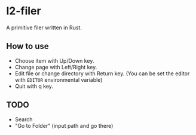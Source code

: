 # l2-filer
A primitive filer written in Rust.

## How to use
- Choose item with Up/Down key.
- Change page with Left/Right key.
- Edit file or change directory with Return key.
  (You can be set the editor with `EDITOR` environmental variable)
- Quit with q key.

## TODO
- Search
- "Go to Folder" (input path and go there)
